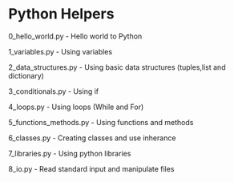 # Python Helpers

0_hello_world.py 		- Hello world to Python

1_variables.py 			- Using variables

2_data_structures.py	- Using basic data structures (tuples,list and dictionary)

3_conditionals.py		- Using if

4_loops.py				- Using loops (While and For)

5_functions_methods.py	- Using functions and methods

6_classes.py			- Creating classes and use inherance

7_libraries.py			- Using python libraries

8_io.py 				- Read standard input and manipulate files
